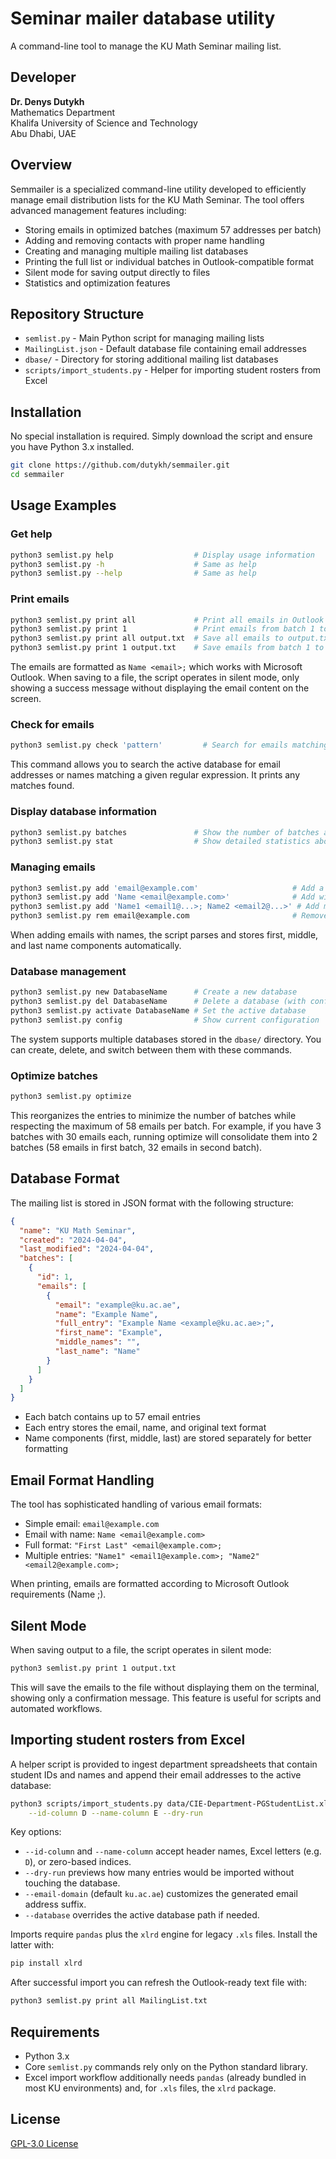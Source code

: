 # Seminar mailer database utility

A command-line tool to manage the KU Math Seminar mailing list.

## Developer

**Dr. Denys Dutykh**  
Mathematics Department  
Khalifa University of Science and Technology  
Abu Dhabi, UAE

## Overview

Semmailer is a specialized command-line utility developed to efficiently manage email distribution lists for the KU Math Seminar. The tool offers advanced management features including:

- Storing emails in optimized batches (maximum 57 addresses per batch)
- Adding and removing contacts with proper name handling
- Creating and managing multiple mailing list databases
- Printing the full list or individual batches in Outlook-compatible format
- Silent mode for saving output directly to files
- Statistics and optimization features

## Repository Structure

- `semlist.py` - Main Python script for managing mailing lists
- `MailingList.json` - Default database file containing email addresses
- `dbase/` - Directory for storing additional mailing list databases
- `scripts/import_students.py` - Helper for importing student rosters from Excel

## Installation

No special installation is required. Simply download the script and ensure you have Python 3.x installed.

```bash
git clone https://github.com/dutykh/semmailer.git
cd semmailer
```

## Usage Examples

### Get help

```bash
python3 semlist.py help                  # Display usage information
python3 semlist.py -h                    # Same as help
python3 semlist.py --help                # Same as help
```

### Print emails

```bash
python3 semlist.py print all             # Print all emails in Outlook format to screen
python3 semlist.py print 1               # Print emails from batch 1 to screen
python3 semlist.py print all output.txt  # Save all emails to output.txt file (silent mode)
python3 semlist.py print 1 output.txt    # Save emails from batch 1 to output.txt file (silent mode)
```

The emails are formatted as `Name <email>;` which works with Microsoft Outlook. When saving to a file, the script operates in silent mode, only showing a success message without displaying the email content on the screen.

### Check for emails

```bash
python3 semlist.py check 'pattern'         # Search for emails matching the regex pattern (case-insensitive)
```

This command allows you to search the active database for email addresses or names matching a given regular expression. It prints any matches found.

### Display database information

```bash
python3 semlist.py batches               # Show the number of batches and emails in each
python3 semlist.py stat                  # Show detailed statistics about the database
```

### Managing emails

```bash
python3 semlist.py add 'email@example.com'                     # Add a single email
python3 semlist.py add 'Name <email@example.com>'              # Add with name
python3 semlist.py add 'Name1 <email1@...>; Name2 <email2@...>' # Add multiple emails
python3 semlist.py rem email@example.com                       # Remove an email
```

When adding emails with names, the script parses and stores first, middle, and last name components automatically.

### Database management

```bash
python3 semlist.py new DatabaseName      # Create a new database
python3 semlist.py del DatabaseName      # Delete a database (with confirmation)
python3 semlist.py activate DatabaseName # Set the active database
python3 semlist.py config                # Show current configuration
```

The system supports multiple databases stored in the `dbase/` directory. You can create, delete, and switch between them with these commands.

### Optimize batches

```bash
python3 semlist.py optimize
```

This reorganizes the entries to minimize the number of batches while respecting the maximum of 58 emails per batch. For example, if you have 3 batches with 30 emails each, running optimize will consolidate them into 2 batches (58 emails in first batch, 32 emails in second batch).

## Database Format

The mailing list is stored in JSON format with the following structure:

```json
{
  "name": "KU Math Seminar",
  "created": "2024-04-04",
  "last_modified": "2024-04-04",
  "batches": [
    {
      "id": 1,
      "emails": [
        {
          "email": "example@ku.ac.ae",
          "name": "Example Name",
          "full_entry": "Example Name <example@ku.ac.ae>;",
          "first_name": "Example",
          "middle_names": "",
          "last_name": "Name"
        }
      ]
    }
  ]
}
```

- Each batch contains up to 57 email entries
- Each entry stores the email, name, and original text format
- Name components (first, middle, last) are stored separately for better formatting

## Email Format Handling

The tool has sophisticated handling of various email formats:

- Simple email: `email@example.com`
- Email with name: `Name <email@example.com>`
- Full format: `"First Last" <email@example.com>;`
- Multiple entries: `"Name1" <email1@example.com>; "Name2" <email2@example.com>;`

When printing, emails are formatted according to Microsoft Outlook requirements (Name <email>;).

## Silent Mode

When saving output to a file, the script operates in silent mode:

```bash
python3 semlist.py print 1 output.txt
```

This will save the emails to the file without displaying them on the terminal, showing only a confirmation message. This feature is useful for scripts and automated workflows.

## Importing student rosters from Excel

A helper script is provided to ingest department spreadsheets that contain student IDs and names and append their email addresses to the active database:

```bash
python3 scripts/import_students.py data/CIE-Department-PGStudentList.xls \
    --id-column D --name-column E --dry-run
```

Key options:

- `--id-column` and `--name-column` accept header names, Excel letters (e.g. `D`), or zero-based indices.
- `--dry-run` previews how many entries would be imported without touching the database.
- `--email-domain` (default `ku.ac.ae`) customizes the generated email address suffix.
- `--database` overrides the active database path if needed.

Imports require `pandas` plus the `xlrd` engine for legacy `.xls` files. Install the latter with:

```bash
pip install xlrd
```

After successful import you can refresh the Outlook-ready text file with:

```bash
python3 semlist.py print all MailingList.txt
```

## Requirements

- Python 3.x
- Core `semlist.py` commands rely only on the Python standard library.
- Excel import workflow additionally needs `pandas` (already bundled in most KU environments) and, for `.xls` files, the `xlrd` package.

## License

[GPL-3.0 License](LICENSE)
